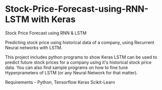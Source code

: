 # Stock-Price-Forecast-using-RNN-LSTM with Keras
Stock Price Forecast using RNN &amp; LSTM


Predicting stock price using historical data of a company, using Recurrent Neural networks with LSTM.

This project includes python programs to show Keras LSTM can be used to predict future stock prices for a company using it's historical stock price data. You can also find sample programs on how to fine tune Hyperprameters of LSTM (or any Neural Network for that matter).

Requirements -
Python,
Tensorflow
Keras
Scikit-Learn
